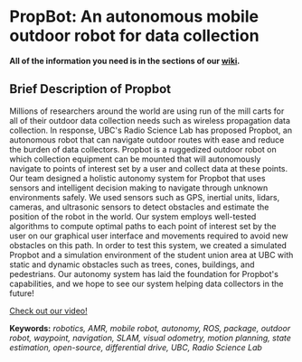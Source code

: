 # PropBot: An autonomous mobile outdoor robot for data collection

**All of the information you need is in the sections of our [wiki](https://github.com/hannahvsawiuk/PropBot/wiki).**

## Brief Description of Propbot

Millions of researchers around the world are using run of the mill carts for all of their outdoor data collection needs such as wireless propagation data collection. In response, UBC's Radio Science Lab has proposed Propbot, an autonomous robot that can navigate outdoor routes with ease and reduce the burden of data collectors. Propbot is a ruggedized outdoor robot on which collection equipment can be mounted that will autonomously navigate to points of interest set by a user and collect data at these points. Our team designed a holistic autonomy system for Propbot that uses sensors and intelligent decision making to navigate through unknown environments safely. We used sensors such as GPS, inertial units, lidars, cameras, and ultrasonic sensors to detect obstacles and estimate the position of the robot in the world. Our system employs well-tested algorithms to compute optimal paths to each point of interest set by the user on our graphical user interface and movements required to avoid new obstacles on this path. In order to test this system, we created a simulated Propbot and a simulation environment of the student union area at UBC with static and dynamic obstacles such as trees, cones, buildings, and pedestrians. Our autonomy system has laid the foundation for Propbot's capabilities, and we hope to see our system helping data collectors in the future!

[Check out our video!](https://youtu.be/n_DzKzxRUH4)

**Keywords:** *robotics, AMR, mobile robot, autonomy, ROS, package, outdoor robot, waypoint, navigation, SLAM, visual odometry, motion planning, state estimation, open-source, differential drive, UBC, Radio Science Lab*
